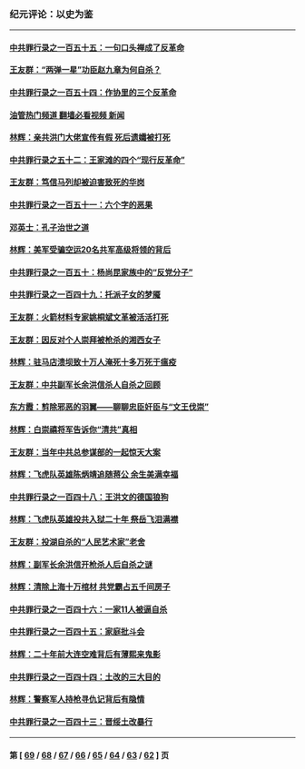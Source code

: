### 纪元评论：以史为鉴
---
#### [中共罪行录之一百五十五：一句口头禅成了反革命](../../pages/nsc1028/n14060064.md?08270330) 
#### [王友群：“两弹一星”功臣赵九章为何自杀？](../../pages/nsc1028/n14059162.md?08270330) 
#### [中共罪行录之一百五十四：作协里的三个反革命](../../pages/nsc1028/n14058634.md?08270330) 
#### [油管热门频道 翻墙必看视频 新闻](ok?08270330)
#### [林辉：亲共洪门大佬宣传有假 死后遗孀被打死](../../pages/nsc1028/n14057205.md?08270330) 
#### [中共罪行录之五十二：王家滩的四个“现行反革命”](../../pages/nsc1028/n14056387.md?08270330) 
#### [王友群：笃信马列却被迫害致死的华岗](../../pages/nsc1028/n14053972.md?08270330) 
#### [中共罪行录之一百五十一：六个字的恶果](../../pages/nsc1028/n14053129.md?08270330) 
#### [邓英士：孔子治世之道](../../pages/nsc1028/n14052210.md?08270330) 
#### [林辉：美军受骗空运20名共军高级将领的背后](../../pages/nsc1028/n14052185.md?08270330) 
#### [中共罪行录之一百五十：杨尚昆家族中的“反党分子”](../../pages/nsc1028/n14051396.md?08270330) 
#### [中共罪行录之一百四十九：托派子女的梦魇](../../pages/nsc1028/n14050027.md?08270330) 
#### [王友群：火箭材料专家姚桐斌文革被活活打死](../../pages/nsc1028/n14048805.md?08270330) 
#### [王友群：因反对个人崇拜被枪杀的湘西女子](../../pages/nsc1028/n14048288.md?08270330) 
#### [林辉：驻马店溃坝致十万人淹死十多万死于瘟疫](../../pages/nsc1028/n14048231.md?08270330) 
#### [王友群：中共副军长余洪信杀人自杀之回顾](../../pages/nsc1028/n14045464.md?08270330) 
#### [东方霞：剪除邪恶的羽翼——聊聊忠臣奸臣与“文王伐崇”](../../pages/nsc1028/n14045501.md?08270330) 
#### [林辉：白崇禧将军告诉你“清共”真相](../../pages/nsc1028/n14044216.md?08270330) 
#### [王友群：当年中共总参谋部的一起惊天大案](../../pages/nsc1028/n14043817.md?08270330) 
#### [林辉：飞虎队英雄陈炳靖追随蒋公 余生美满幸福](../../pages/nsc1028/n14042421.md?08270330) 
#### [中共罪行录之一百四十八：王洪文的德国狼狗](../../pages/nsc1028/n14042070.md?08270330) 
#### [林辉：飞虎队英雄投共入狱二十年 祭岳飞泪满襟](../../pages/nsc1028/n14041446.md?08270330) 
#### [王友群：投湖自杀的“人民艺术家”老舍](../../pages/nsc1028/n14038027.md?08270330) 
#### [林辉：副军长余洪信开枪杀人后自杀之谜](../../pages/nsc1028/n14037038.md?08270330) 
#### [林辉：清除上海十万棺材 共党霸占五千间房子](../../pages/nsc1028/n14033735.md?08270330) 
#### [中共罪行录之一百四十六：一家11人被逼自杀](../../pages/nsc1028/n14032932.md?08270330) 
#### [中共罪行录之一百四十五：家庭批斗会](../../pages/nsc1028/n14031487.md?08270330) 
#### [林辉：二十年前大连空难背后有薄熙来鬼影](../../pages/nsc1028/n14031069.md?08270330) 
#### [中共罪行录之一百四十四：土改的三大目的](../../pages/nsc1028/n14030522.md?08270330) 
#### [林辉：警察军人持枪寻仇记背后有隐情](../../pages/nsc1028/n14029745.md?08270330) 
#### [中共罪行录之一百四十三：晋绥土改暴行](../../pages/nsc1028/n14029965.md?08270330) 

---
#### 第 [ [69](./69.md?08270330) / [68](./68.md?08270330) / [67](./67.md?08270330) / [66](./66.md?08270330) / [65](./65.md?08270330) / [64](./64.md?08270330) / [63](./63.md?08270330) / [62](./62.md?08270330) ] 页
